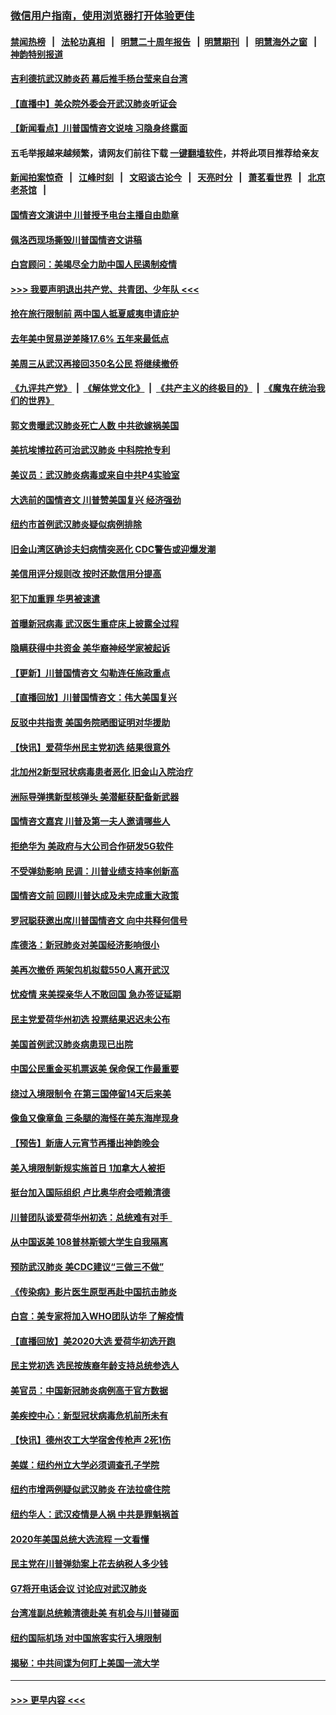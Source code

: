 ### [微信用户指南，使用浏览器打开体验更佳](https://github.com/gfw-breaker/banned-news1/blob/master/indexes/wechat-guide.md?t=0)
#### [禁闻热榜](热点新闻.md?t=0)  &nbsp;&nbsp;|&nbsp;&nbsp; [法轮功真相](https://github.com/gfw-breaker/truth/blob/master/README.md?t=0) &nbsp;&nbsp;|&nbsp;&nbsp; [明慧二十周年报告](https://github.com/gfw-breaker/mh-reports/blob/master/README.md?t=0) &nbsp;&nbsp;|&nbsp;&nbsp;[明慧期刊](https://github.com/gfw-breaker/mh-qikan) &nbsp;&nbsp;|&nbsp;&nbsp; [明慧海外之窗](https://github.com/gfw-breaker/mh-news/blob/master/README.md?t=0) &nbsp;&nbsp;|&nbsp;&nbsp; [神韵特别报道](https://github.com/gfw-breaker/mh-news/blob/master/shenyun.md?t=0)
#### [吉利德抗武汉肺炎药 幕后推手杨台莹来自台湾](../pages/nsc412/n11847064.md?t=02060444) 
#### [【直播中】美众院外委会开武汉肺炎听证会](../pages/nsc412/n11846727.md?t=02060444) 
#### [【新闻看点】川普国情咨文说啥 习隐身终露面](../pages/nsc412/n11847016.md?t=02060444) 
#### 五毛举报越来越频繁，请网友们前往下载 [一键翻墙软件](https://github.com/gfw-breaker/ssr-accounts)，并将此项目推荐给亲友
#### [新闻拍案惊奇](https://github.com/gfw-breaker/banned-news1/blob/master/pages/link4.md) &nbsp;&nbsp;|&nbsp;&nbsp; [江峰时刻](https://github.com/gfw-breaker/banned-news1/blob/master/pages/link4.md) &nbsp;&nbsp;|&nbsp;&nbsp; [文昭谈古论今](https://github.com/gfw-breaker/banned-news1/blob/master/pages/link4.md) &nbsp;&nbsp;|&nbsp;&nbsp; [天亮时分](https://github.com/gfw-breaker/banned-news1/blob/master/pages/link4.md) &nbsp;&nbsp;|&nbsp;&nbsp; [萧茗看世界](https://github.com/gfw-breaker/banned-news1/blob/master/pages/link4.md) &nbsp;&nbsp;|&nbsp;&nbsp; [北京老茶馆](https://github.com/gfw-breaker/banned-news1/blob/master/pages/link4.md) &nbsp;&nbsp;|&nbsp;&nbsp; 
#### [国情咨文演讲中 川普授予电台主播自由勋章](../pages/nsc412/n11846815.md?t=02060444) 
#### [佩洛西现场撕毁川普国情咨文讲稿](../pages/nsc412/n11846724.md?t=02060444) 
#### [白宫顾问：美竭尽全力助中国人民遏制疫情](../pages/nsc412/n11846756.md?t=02060444) 
#### [>>> 我要声明退出共产党、共青团、少年队 <<<](https://github.com/begood0513/goodnews/blob/master/quit/letter.md) 
#### [抢在旅行限制前 两中国人抵夏威夷申请庇护](../pages/nsc412/n11846866.md?t=02060444) 
#### [去年美中贸易逆差降17.6% 五年来最低点](../pages/nsc412/n11846755.md?t=02060444) 
#### [美周三从武汉再接回350名公民 将继续撤侨](../pages/nsc412/n11846705.md?t=02060444) 
#### [《九评共产党》](https://github.com/begood0513/9ping.md/blob/master/README.md) &nbsp;|&nbsp; [《解体党文化》](../../../../jtdwh.md/blob/master/README.md)  &nbsp;|&nbsp; [《共产主义的终极目的》](../../../../gczydzjmd.md/blob/master/README.md) &nbsp;|&nbsp; [《魔鬼在统治我们的世界》](../../../../mgztzwmdsj.md/blob/master/README.md) 
#### [郭文贵曝武汉肺炎死亡人数 中共欲嫁祸美国](../pages/nsc412/n11846240.md?t=02060444) 
#### [美抗埃博拉药可治武汉肺炎 中科院抢专利](../pages/nsc412/n11846409.md?t=02060444) 
#### [美议员：武汉肺炎病毒或来自中共P4实验室](../pages/nsc412/n11846043.md?t=02060444) 
#### [大选前的国情咨文 川普赞美国复兴 经济强劲](../pages/nsc412/n11845526.md?t=02060444) 
#### [纽约市首例武汉肺炎疑似病例排除](../pages/nsc412/n11844989.md?t=02060444) 
#### [旧金山湾区确诊夫妇病情突恶化 CDC警告或迎爆发潮](../pages/nsc412/n11845730.md?t=02060444) 
#### [美信用评分规则改  按时还款信用分提高](../pages/nsc412/n11845488.md?t=02060444) 
#### [犯下加重罪 华男被速遣](../pages/nsc412/n11845476.md?t=02060444) 
#### [首曝新冠病毒 武汉医生重症床上披露全过程](../pages/nsc412/n11845150.md?t=02060444) 
#### [隐瞒获得中共资金 美华裔神经学家被起诉](../pages/nsc412/n11844879.md?t=02060444) 
#### [【更新】川普国情咨文 勾勒连任施政重点](../pages/nsc412/n11845223.md?t=02060444) 
#### [【直播回放】川普国情咨文：伟大美国复兴](../pages/nsc412/n11842079.md?t=02060444) 
#### [反驳中共指责 美国务院晒图证明对华援助](../pages/nsc412/n11844859.md?t=02060444) 
#### [【快讯】爱荷华州民主党初选 结果很意外](../pages/nsc412/n11844878.md?t=02060444) 
#### [北加州2新型冠状病毒患者恶化 旧金山入院治疗](../pages/nsc412/n11844842.md?t=02060444) 
#### [洲际导弹携新型核弹头 美潜艇获配备新武器](../pages/nsc412/n11844680.md?t=02060444) 
#### [国情咨文嘉宾 川普及第一夫人邀请哪些人](../pages/nsc412/n11844712.md?t=02060444) 
#### [拒绝华为 美政府与大公司合作研发5G软件](../pages/nsc412/n11844625.md?t=02060444) 
#### [不受弹劾影响 民调：川普业绩支持率创新高](../pages/nsc412/n11844622.md?t=02060444) 
#### [国情咨文前 回顾川普达成及未完成重大政策](../pages/nsc412/n11844581.md?t=02060444) 
#### [罗冠聪获邀出席川普国情咨文 向中共释何信号](../pages/nsc412/n11844355.md?t=02060444) 
#### [库德洛：新冠肺炎对美国经济影响很小](../pages/nsc412/n11844418.md?t=02060444) 
#### [美再次撤侨 两架包机拟载550人离开武汉](../pages/nsc412/n11844407.md?t=02060444) 
#### [忧疫情 来美探亲华人不敢回国 急办签证延期](../pages/nsc412/n11843344.md?t=02060444) 
#### [民主党爱荷华州初选 投票结果迟迟未公布](../pages/nsc412/n11844207.md?t=02060444) 
#### [美国首例武汉肺炎病患现已出院](../pages/nsc412/n11842740.md?t=02060444) 
#### [中国公民重金买机票返美 保命保工作最重要](../pages/nsc412/n11843282.md?t=02060444) 
#### [绕过入境限制令  在第三国停留14天后来美](../pages/nsc412/n11843341.md?t=02060444) 
#### [像鱼又像章鱼 三条腿的海怪在美东海岸现身](../pages/nsc412/n11843092.md?t=02060444) 
#### [【预告】新唐人元宵节再播出神韵晚会](../pages/nsc412/n11843192.md?t=02060444) 
#### [美入境限制新规实施首日 1加拿大人被拒](../pages/nsc412/n11843058.md?t=02060444) 
#### [挺台加入国际组织 卢比奥华府会唔赖清德](../pages/nsc412/n11843023.md?t=02060444) 
#### [川普团队谈爱荷华州初选：总统难有对手  ](../pages/nsc412/n11842867.md?t=02060444) 
#### [从中国返美 108普林斯顿大学生自我隔离](../pages/nsc412/n11842714.md?t=02060444) 
#### [预防武汉肺炎 美CDC建议“三做三不做”](../pages/nsc412/n11842700.md?t=02060444) 
#### [《传染病》影片医生原型再赴中国抗击肺炎](../pages/nsc412/n11842626.md?t=02060444) 
#### [白宫：美专家将加入WHO团队访华 了解疫情](../pages/nsc412/n11842198.md?t=02060444) 
#### [【直播回放】美2020大选 爱荷华初选开跑](../pages/nsc412/n11841820.md?t=02060444) 
#### [民主党初选 选民按族裔年龄支持总统参选人](../pages/nsc412/n11842239.md?t=02060444) 
#### [美官员：中国新冠肺炎病例高于官方数据](../pages/nsc412/n11842452.md?t=02060444) 
#### [美疾控中心：新型冠状病毒危机前所未有](../pages/nsc412/n11842406.md?t=02060444) 
#### [【快讯】德州农工大学宿舍传枪声 2死1伤](../pages/nsc412/n11842279.md?t=02060444) 
#### [美媒：纽约州立大学必须调查孔子学院](../pages/nsc412/n11840637.md?t=02060444) 
#### [纽约市增两例疑似武汉肺炎 在法拉盛住院](../pages/nsc412/n11840625.md?t=02060444) 
#### [纽约华人：武汉疫情是人祸 中共是罪魁祸首](../pages/nsc412/n11840631.md?t=02060444) 
#### [2020年美国总统大选流程 一文看懂](../pages/nsc412/n11842056.md?t=02060444) 
#### [民主党在川普弹劾案上花去纳税人多少钱](../pages/nsc412/n11841941.md?t=02060444) 
#### [G7将开电话会议 讨论应对武汉肺炎](../pages/nsc412/n11841658.md?t=02060444) 
#### [台湾准副总统赖清德赴美 有机会与川普碰面](../pages/nsc412/n11841332.md?t=02060444) 
#### [纽约国际机场  对中国旅客实行入境限制](../pages/nsc412/n11840619.md?t=02060444) 
#### [揭秘：中共间谍为何盯上美国一流大学](../pages/nsc412/n11840270.md?t=02060444) 

----
#### [ >>> 更早内容 <<< ](../indexes/nsc412-earlier.md)

